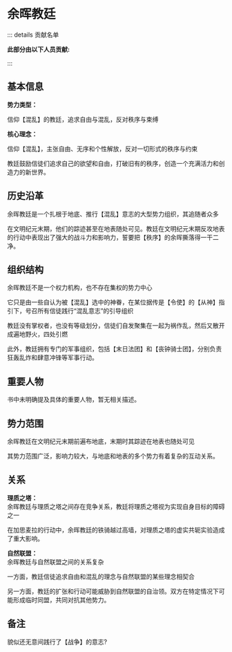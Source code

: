 # 余晖教廷
::: details 贡献名单

**此部分由以下人员贡献:**
<MemberBlock :filterNames="teamMembers" />

<script setup>

const teamMembers = [
"莘星",
'Mars',
];
</script>

:::

## 基本信息

**势力类型：**   

信仰【混乱】的教廷，追求自由与混乱，反对秩序与束缚

**核心理念：**    

信仰【混乱】，主张自由、无序和个性解放，反对一切形式的秩序与约束

教廷鼓励信徒们追求自己的欲望和自由，打破旧有的秩序，创造一个充满活力和创造力的新世界。

## 历史沿革
余晖教廷是一个扎根于地底、推行【混乱】意志的大型势力组织，其追随者众多

在文明纪元末期，他们的踪迹甚至在地表随处可见。教廷在文明纪元末期反攻地表的行动中表现出了强大的战斗力和影响力，誓要把【秩序】的余晖撕落得一干二净。
## 组织结构
余晖教廷不是一个权力机构，也不存在集权的势力中心

它只是由一些自认为被【混乱】选中的神眷，在某位据传是【令使】的【从神】指引下，号召所有信徒践行“混乱意志”的引导组织

教廷没有掌权者，也没有等级划分，信徒们自发聚集在一起为祸作乱，然后又散开成遍地野火，四处引燃

此外，教廷拥有专门的军事组织，包括【末日法团】和【丧钟骑士团】，分别负责狂轰乱炸和肆意冲锋等军事行动。

## 重要人物
书中未明确提及具体的重要人物，暂无相关描述。

## 势力范围
余晖教廷在文明纪元末期前遍布地底，末期时其踪迹在地表也随处可见

其势力范围广泛，影响力较大，与地底和地表的多个势力有着复杂的互动关系。

## 关系
**理质之塔：**   
余晖教廷与理质之塔之间存在竞争关系，教廷将理质之塔视为实现自身目标的障碍之一  

在加思麦拉的行动中，余晖教廷的铁骑越过高墙，对理质之塔的虚实共轭实验造成了重大影响。  

**自然联盟：**   
余晖教廷与自然联盟之间的关系复杂  

一方面，教廷信徒追求自由和混乱的理念与自然联盟的某些理念相契合  

另一方面，教廷的扩张和行动可能威胁到自然联盟的自治领。双方在特定情况下可能形成临时同盟，共同对抗其他势力。  
## 备注
貌似还无意间践行了【战争】的意志?